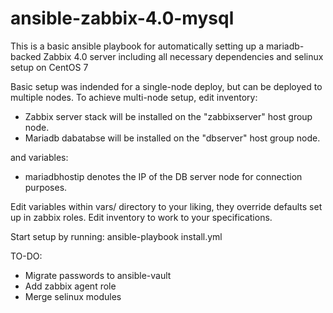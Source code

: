 # ansible-zabbix-4.0-mysql

This is a basic ansible playbook for automatically setting up a mariadb-backed
Zabbix 4.0 server including all necessary dependencies and selinux setup on CentOS 7

Basic setup was indended for a single-node deploy, but can be deployed to multiple nodes.
To achieve multi-node setup, edit inventory:
 - Zabbix server stack will be installed on the "zabbixserver" host group node.
 - Mariadb dabatabse will be installed on the "dbserver" host group node.
 
and variables:
 - mariadbhostip denotes the IP of the DB server node for connection purposes.

Edit variables within vars/ directory to your liking, they override defaults set up in
zabbix roles.
Edit inventory to work to your specifications. 

Start setup by running:
    ansible-playbook install.yml

TO-DO:
 - Migrate passwords to ansible-vault
 - Add zabbix agent role
 - Merge selinux modules

